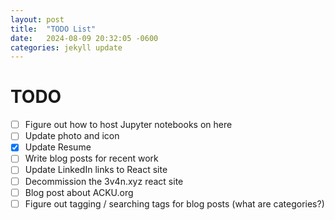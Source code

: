 ```yaml
---
layout: post
title:  "TODO List"
date:   2024-08-09 20:32:05 -0600
categories: jekyll update
---
```



# TODO 
- [ ]  Figure out how to host Jupyter notebooks on here
- [ ] Update photo and icon
- [x] Update Resume
- [ ] Write blog posts for recent work
- [ ] Update LinkedIn links to React site
- [ ] Decommission the 3v4n.xyz react site
- [ ] Blog post about ACKU.org
- [ ] Figure out tagging / searching tags for blog posts (what are categories?)

